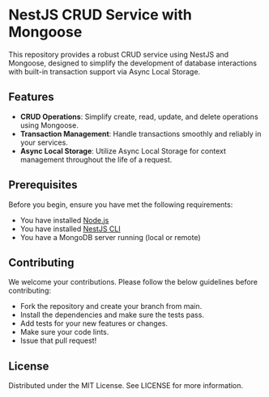 # NestJS CRUD Service with Mongoose

This repository provides a robust CRUD service using NestJS and Mongoose, designed to simplify the development of database interactions with built-in transaction support via Async Local Storage.

## Features

- **CRUD Operations**: Simplify create, read, update, and delete operations using Mongoose.
- **Transaction Management**: Handle transactions smoothly and reliably in your services.
- **Async Local Storage**: Utilize Async Local Storage for context management throughout the life of a request.

## Prerequisites

Before you begin, ensure you have met the following requirements:

- You have installed [Node.js](https://nodejs.org/)
- You have installed [NestJS CLI](https://docs.nestjs.com/cli/overview)
- You have a MongoDB server running (local or remote)

## Contributing

We welcome your contributions. Please follow the below guidelines before contributing:

* Fork the repository and create your branch from main.
* Install the dependencies and make sure the tests pass.
* Add tests for your new features or changes.
* Make sure your code lints.
* Issue that pull request!

## License

Distributed under the MIT License. See LICENSE for more information.
